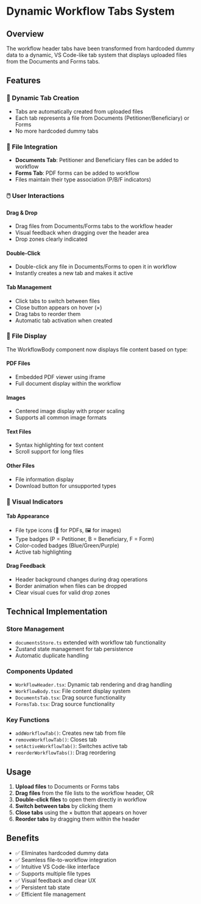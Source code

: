 # Dynamic Workflow Tabs System

## Overview

The workflow header tabs have been transformed from hardcoded dummy data to a dynamic, VS Code-like tab system that displays uploaded files from the Documents and Forms tabs.

## Features

### 🔄 Dynamic Tab Creation

- Tabs are automatically created from uploaded files
- Each tab represents a file from Documents (Petitioner/Beneficiary) or Forms
- No more hardcoded dummy tabs

### 🎯 File Integration

- **Documents Tab**: Petitioner and Beneficiary files can be added to workflow
- **Forms Tab**: PDF forms can be added to workflow
- Files maintain their type association (P/B/F indicators)

### 🖱️ User Interactions

#### Drag & Drop

- Drag files from Documents/Forms tabs to the workflow header
- Visual feedback when dragging over the header area
- Drop zones clearly indicated

#### Double-Click

- Double-click any file in Documents/Forms to open it in workflow
- Instantly creates a new tab and makes it active

#### Tab Management

- Click tabs to switch between files
- Close button appears on hover (×)
- Drag tabs to reorder them
- Automatic tab activation when created

### 📁 File Display

The WorkflowBody component now displays file content based on type:

#### PDF Files

- Embedded PDF viewer using iframe
- Full document display within the workflow

#### Images

- Centered image display with proper scaling
- Supports all common image formats

#### Text Files

- Syntax highlighting for text content
- Scroll support for long files

#### Other Files

- File information display
- Download button for unsupported types

### 🎨 Visual Indicators

#### Tab Appearance

- File type icons (📄 for PDFs, 🖼️ for images)
- Type badges (P = Petitioner, B = Beneficiary, F = Form)
- Color-coded badges (Blue/Green/Purple)
- Active tab highlighting

#### Drag Feedback

- Header background changes during drag operations
- Border animation when files can be dropped
- Clear visual cues for valid drop zones

## Technical Implementation

### Store Management

- `documentsStore.ts` extended with workflow tab functionality
- Zustand state management for tab persistence
- Automatic duplicate handling

### Components Updated

- `WorkFlowHeader.tsx`: Dynamic tab rendering and drag handling
- `WorkflowBody.tsx`: File content display system
- `DocumentsTab.tsx`: Drag source functionality
- `FormsTab.tsx`: Drag source functionality

### Key Functions

- `addWorkflowTab()`: Creates new tab from file
- `removeWorkflowTab()`: Closes tab
- `setActiveWorkflowTab()`: Switches active tab
- `reorderWorkflowTabs()`: Drag reordering

## Usage

1. **Upload files** to Documents or Forms tabs
2. **Drag files** from the file lists to the workflow header, OR
3. **Double-click files** to open them directly in workflow
4. **Switch between tabs** by clicking them
5. **Close tabs** using the × button that appears on hover
6. **Reorder tabs** by dragging them within the header

## Benefits

- ✅ Eliminates hardcoded dummy data
- ✅ Seamless file-to-workflow integration
- ✅ Intuitive VS Code-like interface
- ✅ Supports multiple file types
- ✅ Visual feedback and clear UX
- ✅ Persistent tab state
- ✅ Efficient file management
